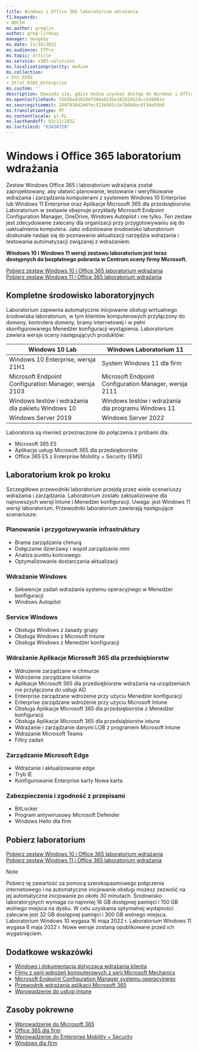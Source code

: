 ```yaml
---
title: Windows i Office 365 laboratorium wdrażania
f1.keywords:
- NOCSH
ms.author: greglin
author: greg-lindsay
manager: dougeby
ms.date: 11/18/2021
ms.audience: ITPro
ms.topic: article
ms.service: o365-solutions
ms.localizationpriority: medium
ms.collection:
- Ent_O365
- Strat_O365_Enterprise
ms.custom: ''
description: Dowiedz się, gdzie można uzyskać dostęp do Windows i Office Laboratorium wdrażania.
ms.openlocfilehash: f5b2bad3828ef30da822be102010124ccb26091e
ms.sourcegitcommit: 2697938d2d4fec523b501c5e7b0b8ec8f34e59b0
ms.translationtype: MT
ms.contentlocale: pl-PL
ms.lasthandoff: 03/12/2022
ms.locfileid: "63450720"
---
```

# <a name="windows-and-office-365-deployment-lab-kit"></a>Windows i Office 365 laboratorium wdrażania

Zestaw Windows Office 365 i laboratorium wdrażania został zaprojektowany, aby ułatwić planowanie, testowanie i weryfikowanie wdrażania i zarządzania komputerami z systemem Windows 10 Enterprise lub Windows 11 Enterprise oraz Aplikacje Microsoft 365 dla przedsiębiorstw. Laboratorium w zestawie obejmuje przykłady Microsoft Endpoint Configuration Manager, OneDrive, Windows Autopilot i nie tylko. Ten zestaw jest zdecydowanie zalecany dla organizacji przy przygotowywaniu się do uaktualnienia komputera. Jako odizolowane środowisko laboratorium doskonale nadaje się do poznawanie aktualizacji narzędzia wdrażania i testowania automatyzacji związanej z wdrażaniem.

**Windows 10 i Windows 11 wersji zestawu laboratorium jest teraz dostępnych do bezpłatnego pobrania w Centrum oceny firmy Microsoft.**

[Pobierz zestaw Windows 10 i Office 365 laboratorium wdrażania](https://www.microsoft.com/evalcenter/evaluate-lab-kit)<br>
[Pobierz zestaw Windows 11 i Office 365 laboratorium wdrażania](https://www.microsoft.com/evalcenter/evaluate-windows-11-office-365-lab-kit)

## <a name="a-complete-lab-environment"></a>Kompletne środowisko laboratoryjnych

Laboratorium zapewnia automatyczne inicjowanie obsługi wirtualnego środowiska laboratorium, w tym klientów komputerowych przyłączony do domeny, kontrolera domeny, bramy internetowej i w pełni skonfigurowanego Menedżer konfiguracji wystąpienia. Laboratorium zawiera wersje oceny następujących produktów:


|Windows 10 Lab  |Windows Laboratorium 11  |
|---------|---------|
|Windows 10 Enterprise, wersja 21H1      | System Windows 11 dla firm        |
|Microsoft Endpoint Configuration Manager, wersja 2103     |  Microsoft Endpoint Configuration Manager, wersja 2111      | 
|Windows testów i wdrażania dla pakietu Windows 10     |  Windows testów i wdrażania dla programu Windows 11      | 
|Windows Server 2019     |  Windows Server 2022      | 

Laboratoria są również przeznaczone do połączenia z próbami dla:

- Microsoft 365 E5
- Aplikacje usługi Microsoft 365 dla przedsiębiorstw
- Office 365 E5 z Enterprise Mobility + Security (EMS)

## <a name="step-by-step-labs"></a>Laboratorium krok po kroku

Szczegółowe przewodniki laboratorium przejdą przez wiele scenariuszy wdrażania i zarządzania. Laboratorium zostało zaktualizowane dla najnowszych wersji Intune i Menedżer konfiguracji. Uwaga: jest Windows 11 wersji laboratorium. Przewodniki laboratorium zawierają następujące scenariusze: 

### <a name="plan-and-prepare-infrastructure"></a>Planowanie i przygotowywanie infrastruktury

- Brama zarządzania chmurą 
- Dołączanie dzierżawy i współ zarządzanie nimi
- Analiza punktu końcowego
- Optymalizowanie dostarczania aktualizacji

### <a name="deploy-windows"></a>Wdrażanie Windows 

- Sekwencje zadań wdrażania systemu operacyjnego w Menedżer konfiguracji
- Windows Autopilot

### <a name="service-windows"></a>Service Windows 

- Obsługa Windows z zasady grupy
- Obsługa Windows z Microsoft Intune
- Obsługa Windows z Menedżer konfiguracji

### <a name="deploy-microsoft-365-apps-for-enterprise"></a>Wdrażanie Aplikacje Microsoft 365 dla przedsiębiorstw

- Wdrożenie zarządzane w chmurze
- Wdrożenie zarządzane lokalnie
- Aplikacje Microsoft 365 dla przedsiębiorstw wdrażania na urządzeniach nie przyłączona do usługi AD
- Enterprise zarządzane wdrożenie przy użyciu Menedżer konfiguracji
- Enterprise zarządzane wdrożenie przy użyciu Microsoft Intune
- Obsługa Aplikacje Microsoft 365 dla przedsiębiorstw z Menedżer konfiguracji
- Obsługa Aplikacje Microsoft 365 dla przedsiębiorstw intune
- Wdrażanie i zarządzanie danymi LOB z programem Microsoft Intune
- Wdrażanie Microsoft Teams
- Filtry zadań

### <a name="managing-microsoft-edge"></a>Zarządzanie Microsoft Edge 

- Wdrażanie i aktualizowanie edge    
- Tryb IE
- Konfigurowanie Enterprise karty Nowa karta 

### <a name="security-and-compliance"></a>Zabezpieczenia i zgodność z przepisami 

- BitLocker 
- Program antywirusowy Microsoft Defender  
- Windows Hello dla firm    

## <a name="download-the-lab"></a>Pobierz laboratorium
[Pobierz zestaw Windows 10 i Office 365 laboratorium wdrażania](https://www.microsoft.com/evalcenter/evaluate-lab-kit)<br>
[Pobierz zestaw Windows 11 i Office 365 laboratorium wdrażania](https://www.microsoft.com/evalcenter/evaluate-windows-11-office-365-lab-kit)

> [!NOTE]
> Pobierz tę zawartość za pomocą szerokopasmowego połączenia internetowego i na automatyczne inicjowanie obsługi możesz zezwolić na jej automatyczne inicjowanie po około 30 minutach. Środowisko laboratoryjnych wymaga co najmniej 16 GB dostępnej pamięci i 150 GB wolnego miejsca na dysku. W celu uzyskania optymalnej wydajności zalecane jest 32 GB dostępnej pamięci i 300 GB wolnego miejsca. Laboratorium Windows 10 wygasa 16 maja 2022 r. Laboratorium Windows 11 wygasa 6 maja 2022 r. Nowe wersje zostaną opublikowane przed ich wygaśnięciem.

## <a name="additional-guidance"></a>Dodatkowe wskazówki

- [Windows i dokumentacja dotycząca wdrażania klienta](/windows/deployment)
- [Filmy z serii wdrożeń komputerowych z serii Microsoft Mechanics](https://www.aka.ms/watchhowtoshift)
- [Microsoft Endpoint Configuration Manager systemu operacyjnego](/mem/configmgr/osd/understand/introduction-to-operating-system-deployment)
- [Przewodnik wdrażania aplikacji Microsoft 365](/deployoffice/deployment-guide-microsoft-365-apps)
- [Wprowadzenie do usługi Intune](/intune/get-started-evaluation)

## <a name="related-resources"></a>Zasoby pokrewne

- [Wprowadzenie do Microsoft 365](https://www.microsoft.com/microsoft-365/default.aspx)
- [Office 365 dla firm](https://products.office.com/business/office)
- [Wprowadzenie do Enterprise Mobility + Security](https://www.microsoft.com/cloud-platform/enterprise-mobility-security)
- [Windows dla firm](https://www.microsoft.com/windows/business)

